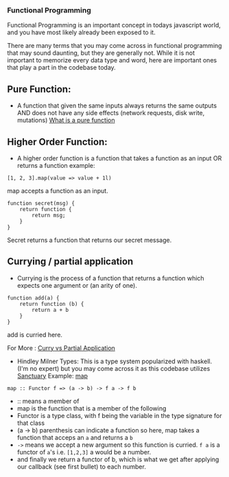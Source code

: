 ### Functional Programming

Functional Programming is an important concept in todays javascript world, and you have most likely already been exposed to it.

There are many terms that you may come across in functional programming that may sound daunting, but they are generally not.
While it is not important to memorize every data type and word, here are important ones that play a part in the codebase today.


## Pure Function:
* A function that given the same inputs always returns the same outputs AND does not have any side effects (network requests, disk write, mutations)
[What is a pure function](https://medium.com/javascript-scene/master-the-javascript-interview-what-is-a-pure-function-d1c076bec976)

## Higher Order Function:
* A higher order function is a function that takes a function as an input OR returns a function
example:

```
[1, 2, 3].map(value => value + 1l)
```
map accepts a function as an input.

```
function secret(msg) {
    return function {
        return msg;
    }
}
```
Secret returns a function that returns our secret message.

## Currying / partial application
* Currying is the process of a function that returns a function which expects one argument or (an arity of one).

```
function add(a) {
    return function (b) {
        return a + b
    }
}
```
add is curried here.

For More : [Curry vs Partial Application](https://medium.com/javascript-scene/curry-or-partial-application-8150044c78b8#.3ryufsecy)

* Hindley Milner Types: This is a type system popularized with haskell. (I'm no expert) but you may come across it as this codebase utilizes [Sanctuary](https://sanctuary.js.org/)
Example: [map](https://sanctuary.js.org/#map)

```
map :: Functor f => (a -> b) -> f a -> f b
```

* :: means a member of
* map is the function that is a member of the following
* Functor is a type class, with f being the variable in the type signature for that class
* (a -> b) parenthesis can indicate a function so here, map takes a function that acceps an `a` and returns a `b`
* `->` means we accept a new argument so this function is curried. `f a` is a functor of `a`'s i.e. `[1,2,3]` a would be a number.
* and finally we return a functor of b, which is what we get after applying our callback (see first bullet) to each number.

